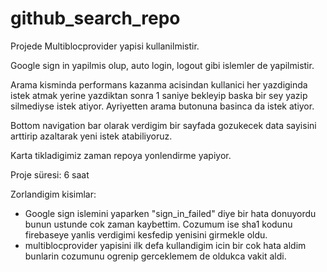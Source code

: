 # github_search_repo
 
 Projede Multiblocprovider yapisi kullanilmistir. 

Google sign in yapilmis olup, auto login, logout gibi islemler de yapilmistir. 

Arama kisminda performans kazanma acisindan kullanici her yazdiginda istek atmak yerine yazdiktan sonra 1 saniye bekleyip baska bir sey yazip silmediyse istek atiyor. Ayriyetten arama butonuna basinca da istek atiyor. 

Bottom navigation bar olarak verdigim bir sayfada gozukecek data sayisini arttirip azaltarak yeni istek atabiliyoruz.

Karta tikladigimiz zaman repoya yonlendirme yapiyor.

Proje süresi: 6 saat

Zorlandigim kisimlar: 
 * Google sign islemini yaparken "sign_in_failed" diye bir hata donuyordu bunun ustunde cok zaman kaybettim. Cozumum ise sha1 kodunu firebaseye yanlis verdigimi kesfedip yenisini girmekle oldu.
 * multiblocprovider yapisini ilk defa kullandigim icin bir cok hata aldim bunlarin cozumunu ogrenip gerceklemem de oldukca vakit aldi.
